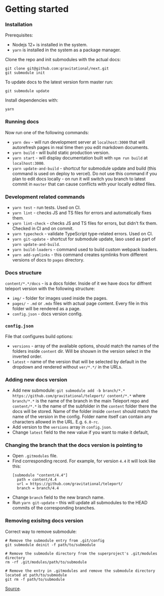 # Getting started

### Installation

Prerequisites:

- Nodejs 12+ is installed in the system.
- `yarn` is installed in the system as a package manager.

Clone the repo and init submodules with the actual docs:

```
git clone git@github.com:gravitational/next.git
git submodule init
```

To update docs to the latest version form master run:

```
git submodule update
```

Install dependencies with:

```
yarn
```

### Running docs

Now run one of the following commands:

- `yarn dev` - will run development server at `localhost:3000` that will autorefresh pages in real time then you edit markdown documents.
- `yarn build` - will build static production version.
- `yarn start` - will display documentation built with `npm run build` at `localhost:3000`.
- `yarn update-and-build` - shortcut for submodule update and build (this command is used on deploy to vercel). Do not use this command if you plan to edit docs locally - on run it will switch you branch to latest commit in `master` that can cause conflicts with your locally edited files.

### Development related commands

- `yarn test` - run tests. Used on CI.
- `yarn lint` - checks JS and TS files for errors and automatically fixes them.
- `yarn lint-check` - checks JS and TS files for errors, but didn't fix them. Checked in CI and on commit.
- `yarn typecheck` - validate TypeScript type-related errors. Used on CI.
- `yarn git-update` - shortcut for submodule update, laso used as part of `yarn update-and-build`.
- `yarn build-loaders` - command used to build custom webpack loaders.
- `yarn add-symlinks` - this command creates symlinks from different versions of docs to `pages` directory.

### Docs structure

`content/*.*/docs` - is a docs folder. Inside of it we have docs for diffrent teleport version with the following structure:

- `img/` - folder for images used inside the pages.
- `pages/` - `.md` or `.mdx` files with actual page content. Every file in this folder will be rendered as a page.
- `config.json` - docs version config.

### `config.json`

File that configures build options:

- `versions` - array of the available options, should match the names of the folders inside `content` dir. Will be shouwn in the version select in the inverted order.
- `latest` – name of the version that will be selected by default in the dropdown and rendered without `ver/*.*/` in the URLs.

### Adding new docs version

- Add new submodule: `git submodule add -b branch/*.* https://github.com/gravitational/teleport/ content/*.*` where `branch/*.*` is the name of the branch in the main Teleport repo and `content/*.*` is the name of the subfolder in the `content` folder there the docs will be stored. Name of the folder inside `content` should match the name of the version in the config. Folder name itself can contain any characters allowed in the URL. E.g. `6.0-rc`.
- Add version to the `versions` array in `config.json`.
- Change `latest` field to the new value if you want to make it default,

### Changing the branch that the docs version is pointing to

- Open `.gitmodules` file.
- Find corresponding record. For example, for version `4.4` it will look like this:
  ```
  [submodule "content/4.4"]
    path = content/4.4
    url = https://github.com/gravitational/teleport/
    branch = branch/4.4
  ```
- Change `branch` field to the new branch name.
- Run `yarn git-update` – this will update all submodules to the HEAD commits
  of the corresponding branches.

### Removing exisitng docs version

Correct way to remove submodule:

```
# Remove the submodule entry from .git/config
git submodule deinit -f path/to/submodule

# Remove the submodule directory from the superproject's .git/modules directory
rm -rf .git/modules/path/to/submodule

# Remove the entry in .gitmodules and remove the submodule directory located at path/to/submodule
git rm -f path/to/submodule
```

[Source](https://stackoverflow.com/a/36593218/1008291).
